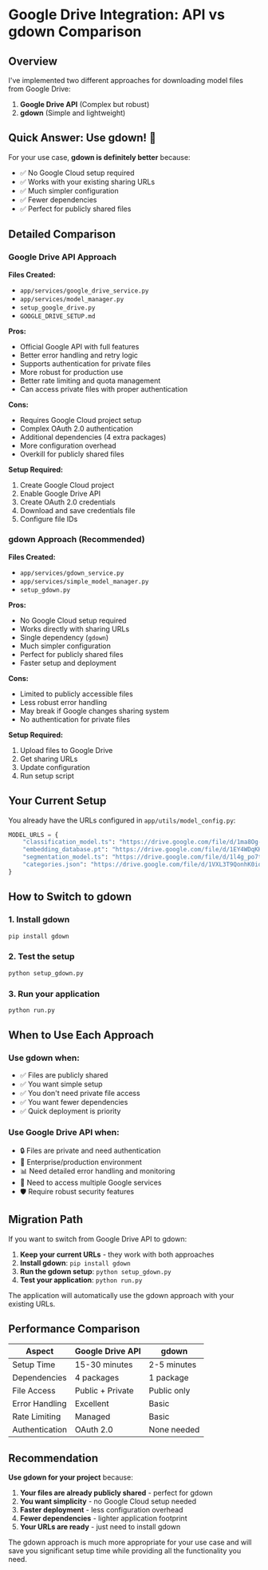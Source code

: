 # Google Drive Integration: API vs gdown Comparison

## Overview

I've implemented two different approaches for downloading model files from Google Drive:

1. **Google Drive API** (Complex but robust)
2. **gdown** (Simple and lightweight)

## Quick Answer: Use gdown! 🎯

For your use case, **gdown is definitely better** because:
- ✅ No Google Cloud setup required
- ✅ Works with your existing sharing URLs
- ✅ Much simpler configuration
- ✅ Fewer dependencies
- ✅ Perfect for publicly shared files

## Detailed Comparison

### Google Drive API Approach

**Files Created:**
- `app/services/google_drive_service.py`
- `app/services/model_manager.py`
- `setup_google_drive.py`
- `GOOGLE_DRIVE_SETUP.md`

**Pros:**
- Official Google API with full features
- Better error handling and retry logic
- Supports authentication for private files
- More robust for production use
- Better rate limiting and quota management
- Can access private files with proper authentication

**Cons:**
- Requires Google Cloud project setup
- Complex OAuth 2.0 authentication
- Additional dependencies (4 extra packages)
- More configuration overhead
- Overkill for publicly shared files

**Setup Required:**
1. Create Google Cloud project
2. Enable Google Drive API
3. Create OAuth 2.0 credentials
4. Download and save credentials file
5. Configure file IDs

### gdown Approach (Recommended)

**Files Created:**
- `app/services/gdown_service.py`
- `app/services/simple_model_manager.py`
- `setup_gdown.py`

**Pros:**
- No Google Cloud setup required
- Works directly with sharing URLs
- Single dependency (`gdown`)
- Much simpler configuration
- Perfect for publicly shared files
- Faster setup and deployment

**Cons:**
- Limited to publicly accessible files
- Less robust error handling
- May break if Google changes sharing system
- No authentication for private files

**Setup Required:**
1. Upload files to Google Drive
2. Get sharing URLs
3. Update configuration
4. Run setup script

## Your Current Setup

You already have the URLs configured in `app/utils/model_config.py`:

```python
MODEL_URLS = {
    "classification_model.ts": "https://drive.google.com/file/d/1ma8Og-vJGz7hAMyI3vJFRRC-FU4qtNJQ/view?usp=drive_link",
    "embedding_database.pt": "https://drive.google.com/file/d/1EY4WDqKKdpXTYf4tD0SJjDWtSZZiYwB5/view?usp=drive_link", 
    "segmentation_model.ts": "https://drive.google.com/file/d/1l4g_po7tVebvbSPpCMEvx9xl9PCDMFX7/view?usp=drive_link",
    "categories.json": "https://drive.google.com/file/d/1VXL3T9QonhK0io7PnT910PnrTCBsEL7p/view?usp=drive_link"
}
```

## How to Switch to gdown

### 1. Install gdown
```bash
pip install gdown
```

### 2. Test the setup
```bash
python setup_gdown.py
```

### 3. Run your application
```bash
python run.py
```

## When to Use Each Approach

### Use gdown when:
- ✅ Files are publicly shared
- ✅ You want simple setup
- ✅ You don't need private file access
- ✅ You want fewer dependencies
- ✅ Quick deployment is priority

### Use Google Drive API when:
- 🔒 Files are private and need authentication
- 🏢 Enterprise/production environment
- 📊 Need detailed error handling and monitoring
- 🔄 Need to access multiple Google services
- 🛡️ Require robust security features

## Migration Path

If you want to switch from Google Drive API to gdown:

1. **Keep your current URLs** - they work with both approaches
2. **Install gdown**: `pip install gdown`
3. **Run the gdown setup**: `python setup_gdown.py`
4. **Test your application**: `python run.py`

The application will automatically use the gdown approach with your existing URLs.

## Performance Comparison

| Aspect | Google Drive API | gdown |
|--------|------------------|-------|
| Setup Time | 15-30 minutes | 2-5 minutes |
| Dependencies | 4 packages | 1 package |
| File Access | Public + Private | Public only |
| Error Handling | Excellent | Basic |
| Rate Limiting | Managed | Basic |
| Authentication | OAuth 2.0 | None needed |

## Recommendation

**Use gdown for your project** because:

1. **Your files are already publicly shared** - perfect for gdown
2. **You want simplicity** - no Google Cloud setup needed
3. **Faster deployment** - less configuration overhead
4. **Fewer dependencies** - lighter application footprint
5. **Your URLs are ready** - just need to install gdown

The gdown approach is much more appropriate for your use case and will save you significant setup time while providing all the functionality you need. 
